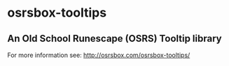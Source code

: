 # osrsbox-tooltips
## An Old School Runescape (OSRS) Tooltip library

For more information see: http://osrsbox.com/osrsbox-tooltips/
